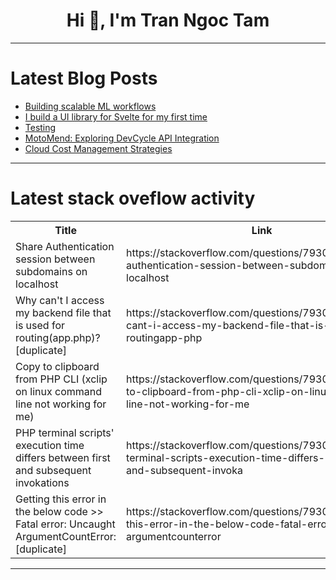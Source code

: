 <h1 align="center">Hi 👋, I'm Tran Ngoc Tam</h1>

---

# Latest Blog Posts 
<!-- BLOG-POST-LIST:START -->
- [Building scalable ML workflows](https://dev.to/acoh3n/building-scalable-ml-workflows-4f0k)
- [I build a UI library for Svelte for my first time](https://dev.to/qaynam/i-build-a-ui-library-for-svelte-for-my-first-time-14n0)
- [Testing](https://dev.to/jeremy_chengjeremyc_5c/testing-5776)
- [MotoMend: Exploring DevCycle API Integration](https://dev.to/c4fkrx/motomend-exploring-devcycle-api-integration-111m)
- [Cloud Cost Management Strategies](https://dev.to/574n13y/cloud-cost-management-strategies-1529)
<!-- BLOG-POST-LIST:END -->

---

# Latest stack oveflow activity
<table>
  <tr><th>Title</th><th>Link</th></tr>
  <!-- STACKOVERFLOW:START --><tr><td>Share Authentication session between subdomains on localhost</td><td>https://stackoverflow.com/questions/79301055/share-authentication-session-between-subdomains-on-localhost</td></tr><tr><td>Why can&#39;t I access my backend file that is used for routing&lpar;app.php&rpar;? [duplicate]</td><td>https://stackoverflow.com/questions/79300988/why-cant-i-access-my-backend-file-that-is-used-for-routingapp-php</td></tr><tr><td>Copy to clipboard from PHP CLI &lpar;xclip on linux command line not working for me&rpar;</td><td>https://stackoverflow.com/questions/79300924/copy-to-clipboard-from-php-cli-xclip-on-linux-command-line-not-working-for-me</td></tr><tr><td>PHP terminal scripts&#39; execution time differs between first and subsequent invokations</td><td>https://stackoverflow.com/questions/79300892/php-terminal-scripts-execution-time-differs-between-first-and-subsequent-invoka</td></tr><tr><td>Getting this error in the below code &gt;&gt; Fatal error: Uncaught ArgumentCountError: [duplicate]</td><td>https://stackoverflow.com/questions/79300852/getting-this-error-in-the-below-code-fatal-error-uncaught-argumentcounterror</td></tr><!-- STACKOVERFLOW:END -->
</table>

---


